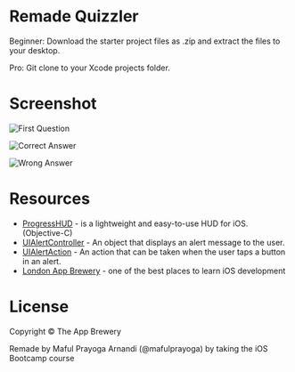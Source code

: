# Remade Quizzler
Beginner: Download the starter project files as .zip and extract the files to your desktop.

Pro: Git clone to your Xcode projects folder.

# Screenshot
![First Question](https://user-images.githubusercontent.com/6563823/37262100-a6288f50-25d3-11e8-91e3-391c4306f558.png)

![Correct Answer](https://user-images.githubusercontent.com/6563823/37262137-db6d9660-25d3-11e8-9b02-c7ec02b61329.png)

![Wrong Answer](https://user-images.githubusercontent.com/6563823/37262160-f50ee2d6-25d3-11e8-9f0e-e4c6d4df6190.png)

# Resources
* [ProgressHUD](https://github.com/relatedcode/ProgressHUD) - is a lightweight and easy-to-use HUD for iOS. (Objective-C)
* [UIAlertController](https://developer.apple.com/documentation/uikit/uialertcontroller) - An object that displays an alert message to the user.
* [UIAlertAction](https://developer.apple.com/documentation/uikit/uialertaction) - An action that can be taken when the user taps a button in an alert.
* [London App Brewery](https://www.londonappbrewery.com/) - one of the best places to learn iOS development

# License
Copyright © The App Brewery

Remade by Maful Prayoga Arnandi (@mafulprayoga) by taking the iOS Bootcamp course